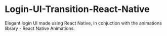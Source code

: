 # Login-UI-Transition-React-Native
Elegant login UI made using React Native, in conjuction with the animations library - React Native Animations. 
